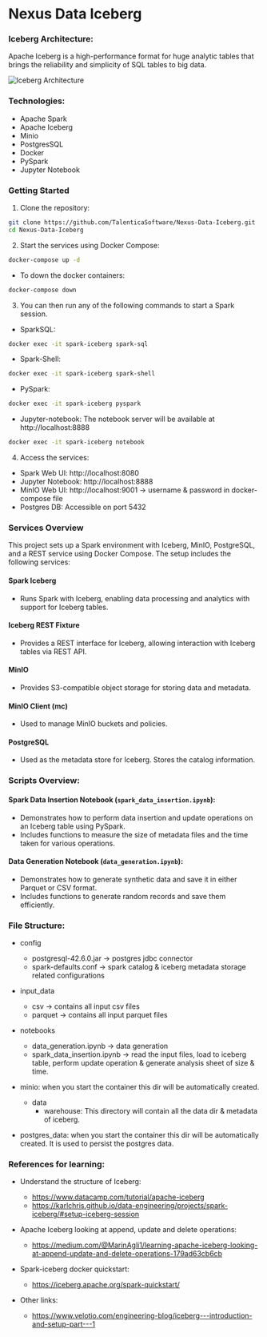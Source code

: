 # Nexus Data Iceberg

### Iceberg Architecture:
Apache Iceberg is a high-performance format for huge analytic tables that brings the reliability and simplicity of SQL tables to big data.

![Iceberg Architecture](https://media.datacamp.com/cms/google/ad_4nxdtzjzfgdcxrgl9qgbloazunglq8kiqiiltqormlwabc7joxb6ibawyqlpw0biswekxx60evfodhohdsq59xcora597v6jtm43in7y0adv-lbi_4sztcupayna6d10xi2rnkjgygdxlwaai54lagc9rv5hx.png)

### Technologies:
- Apache Spark 
- Apache Iceberg
- Minio
- PostgresSQL
- Docker
- PySpark
- Jupyter Notebook

### Getting Started
1. Clone the repository:
```sh
git clone https://github.com/TalenticaSoftware/Nexus-Data-Iceberg.git
cd Nexus-Data-Iceberg
```

2. Start the services using Docker Compose:
```sh
docker-compose up -d
```

- To down the docker containers:
```sh
docker-compose down
```

3. You can then run any of the following commands to start a Spark session.
- SparkSQL: 
```sh
docker exec -it spark-iceberg spark-sql
```
- Spark-Shell: 
```sh
docker exec -it spark-iceberg spark-shell
```
- PySpark:
```sh
docker exec -it spark-iceberg pyspark
```
- Jupyter-notebook: The notebook server will be available at http://localhost:8888
```sh
docker exec -it spark-iceberg notebook 
```

4. Access the services:
- Spark Web UI: http://localhost:8080
- Jupyter Notebook: http://localhost:8888
- MinIO Web UI: http://localhost:9001 -> username & password in docker-compose file
- Postgres DB: Accessible on port 5432

### Services Overview
This project sets up a Spark environment with Iceberg, MinIO, PostgreSQL, and a REST service using Docker Compose. The setup includes the following services:

#### Spark Iceberg
* Runs Spark with Iceberg, enabling data processing and analytics with support for Iceberg tables.

#### Iceberg REST Fixture
* Provides a REST interface for Iceberg, allowing interaction with Iceberg tables via REST API.

#### MinIO
* Provides S3-compatible object storage for storing data and metadata.

#### MinIO Client (mc)
* Used to manage MinIO buckets and policies.

#### PostgreSQL
* Used as the metadata store for Iceberg. Stores the catalog information.

### Scripts Overview:
#### Spark Data Insertion Notebook (`spark_data_insertion.ipynb`):
- Demonstrates how to perform data insertion and update operations on an Iceberg table using PySpark.
- Includes functions to measure the size of metadata files and the time taken for various operations.

#### Data Generation Notebook (`data_generation.ipynb`):
- Demonstrates how to generate synthetic data and save it in either Parquet or CSV format.
- Includes functions to generate random records and save them efficiently.

### File Structure:
- config
    - postgresql-42.6.0.jar -> postgres jdbc connector 
    - spark-defaults.conf -> spark catalog & iceberg metadata storage related configurations

- input_data
    - csv -> contains all input csv files
    - parquet -> contains all input parquet files

- notebooks
    - data_generation.ipynb -> data generation
    - spark_data_insertion.ipynb -> read the input files, load to iceberg table, perform update operation & generate analysis sheet of size & time.

- minio: when you start the container this dir will be automatically created.
    - data
        - warehouse: This directory will contain all the data dir & metadata of iceberg.

- postgres_data: when you start the container this dir will be automatically created. It is used to persist the postgres data.


### References for learning:
* Understand the structure of Iceberg: 
    - https://www.datacamp.com/tutorial/apache-iceberg
    - https://karlchris.github.io/data-engineering/projects/spark-iceberg/#setup-iceberg-session

* Apache Iceberg looking at append, update and delete operations:
    - https://medium.com/@MarinAgli1/learning-apache-iceberg-looking-at-append-update-and-delete-operations-179ad63cb6cb

* Spark-iceberg docker quickstart:
    - https://iceberg.apache.org/spark-quickstart/

* Other links:
    - https://www.velotio.com/engineering-blog/iceberg---introduction-and-setup-part---1


